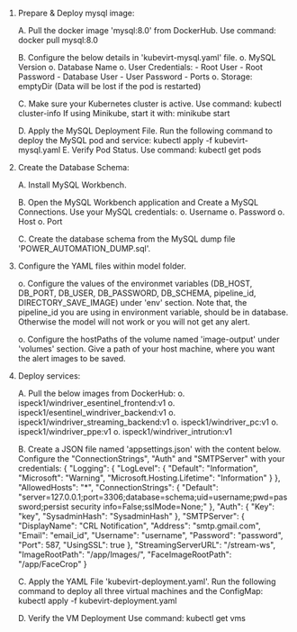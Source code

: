 1. Prepare & Deploy mysql image:

    A. Pull the docker image 'mysql:8.0' from DockerHub.
        Use command:
            docker pull mysql:8.0
    
    B. Configure the below details in 'kubevirt-mysql.yaml' file.
        o. MySQL Version
        o. Database Name
        o. User Credentials:
                - Root User
                - Root Password
                - Database User
                - User Password
                - Ports
        o. Storage: emptyDir (Data will be lost if the pod is restarted)

    C. Make sure your Kubernetes cluster is active.
        Use command:
            kubectl cluster-info
        If using Minikube, start it with:
            minikube start

    D. Apply the MySQL Deployment File.
        Run the following command to deploy the MySQL pod and service:
            kubectl apply -f kubevirt-mysql.yaml
    E. Verify Pod Status.
        Use command:
            kubectl get pods

    
2. Create the Database Schema:

    A. Install MySQL Workbench.

    B. Open the MySQL Workbench application and Create a MySQL Connections.
        Use your MySQL credentials:
            o. Username
            o. Password
            o. Host
            o. Port
    
    C. Create the database schema from the MySQL dump file 'POWER_AUTOMATION_DUMP.sql'.

3. Configure the YAML files within model folder.

    o. Configure the values of the environmet variables (DB_HOST, DB_PORT, DB_USER, DB_PASSWORD, DB_SCHEMA,    pipeline_id, DIRECTORY_SAVE_IMAGE) under 'env' section. 
    Note that, the pipeline_id you are using in environment variable, should be in database. Otherwise the model will not work or you will not get any alert.

    o. Configure the hostPaths of the volume named 'image-output' under 'volumes' section. Give a path of your host machine, where you want the alert images to be saved.

4. Deploy services:

    A. Pull the below images from DockerHub:
        o. ispeck1/windriver_esentinel_frontend:v1
        o. ispeck1/esentinel_windriver_backend:v1
        o. ispeck1/windriver_streaming_backend:v1
        o. ispeck1/windriver_pc:v1
        o. ispeck1/windriver_ppe:v1
        o. ispeck1/windriver_intrution:v1
    
    B. Create a JSON file named 'appsettings.json' with the content below.
        Configure the "ConnectionStrings", "Auth" and "SMTPServer" with your credentials:
            {
                "Logging": {
                    "LogLevel": {
                    "Default": "Information",
                    "Microsoft": "Warning",
                    "Microsoft.Hosting.Lifetime": "Information"
                    }
                },
                "AllowedHosts": "*",
                "ConnectionStrings": {
                    "Default": "server=127.0.0.1;port=3306;database=schema;uid=username;pwd=password;persist security info=False;sslMode=None;"
                },
                "Auth": {
                    "Key": "key",
                    "SysadminHash": "SysadminHash"
                },
                "SMTPServer": {
                    "DisplayName": "CRL Notification",
                    "Address": "smtp.gmail.com",
                    "Email": "email_id",
                    "Username": "username",
                    "Password": "password",
                    "Port": 587,
                    "UsingSSL": true
                },
                "StreamingServerURL": "/stream-ws",
                "ImageRootPath": "/app/Images/",
                "FaceImageRootPath": "/app/FaceCrop"
            }

    C. Apply the YAML File 'kubevirt-deployment.yaml'.
        Run the following command to deploy all three virtual machines and the ConfigMap:
            kubectl apply -f kubevirt-deployment.yaml

    D. Verify the VM Deployment
        Use command:
            kubectl get vms